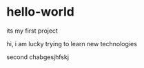 # hello-world
its my first project

hi,
i am lucky trying to learn new technologies


second
chabgesjhfskj
